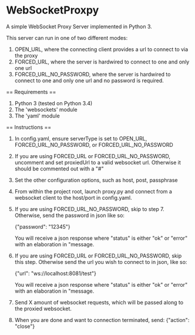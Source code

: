 WebSocketProxpy
=========

A simple WebSocket Proxy Server implemented in Python 3.

This server can run in one of two different modes:

1. OPEN_URL, where the connecting client provides a url to connect to via the proxy
2. FORCED_URL, where the server is hardwired to connect to one and only one url
2. FORCED_URL_NO_PASSWORD, where the server is hardwired to connect to one and only one url and no password is required.

== Requirements ==

1. Python 3 (tested on Python 3.4)
2. The 'websockets' module
3. The 'yaml' module

== Instructions ==

1. In config.yaml, ensure serverType is set to OPEN_URL, FORCED_URL_NO_PASSWORD, or FORCED_URL_NO_PASSWORD

2. If you are using FORCED_URL or FORCED_URL_NO_PASSWORD, uncomment and set proxiedUrl to a valid websocket url.
   Otherwise it should be commented out with a "#"

3. Set the other configuration options, such as host, post, passphrase

4. From within the project root, launch proxy.py and connect from a websocket client to the host/port in config.yaml.

5. If you are using FORCED_URL_NO_PASSWORD, skip to step 7. Otherwise, send the password in json like so:

    {"password": "12345"}

    You will receive a json response where "status" is either "ok" or "error" with an elaboration in "message.

6. If you are using FORCED_URL or FORCED_URL_NO_PASSWORD, skip this step. Otherwise send the url you wish to connect
   to in json, like so:

    {"url": "ws://localhost:8081/test"}

    You will receive a json response where "status" is either "ok" or "error"  with an elaboration in "message.

7. Send X amount of websocket requests, which will be passed along to the proxied websocket.

8. When you are done and want to connection terminated, send:
    {"action": "close"}